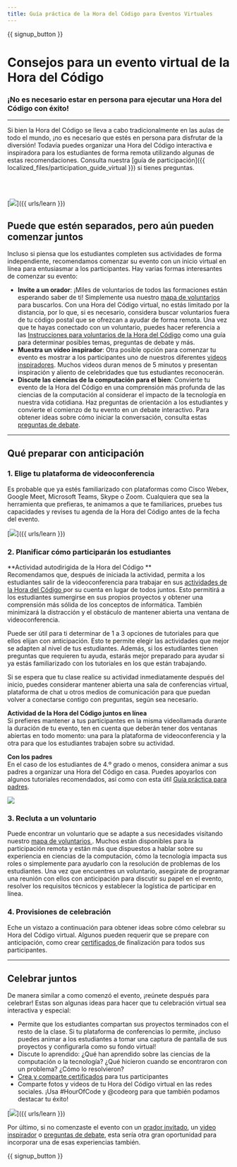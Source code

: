```yaml
---
title: Guía práctica de la Hora del Código para Eventos Virtuales
---
```


{{ signup_button }}

# Consejos para un evento virtual de la Hora del Código

### ¡No es necesario estar en persona para ejecutar una Hora del Código con éxito!

***

Si bien la Hora del Código se lleva a cabo tradicionalmente en las aulas de todo el mundo, ¡no es necesario que estés en persona para disfrutar de la diversión! Todavía puedes organizar una Hora del Código interactiva e inspiradora para los estudiantes de forma remota utilizando algunas de estas recomendaciones.  Consulta nuestra [guía de participación]({{ localized_files/participation_guide_virtual }}) si tienes preguntas.

<br><br>

[<img src="/images/fit-600/Marketing/pexels-andrea-piacquadio-3762940.jpg
" />]({{ urls/learn }})

## Puede que estén separados, pero aún pueden comenzar juntos
Incluso si piensa que los estudiantes completen sus actividades de forma independiente, recomendamos comenzar su evento con un inicio virtual en línea para entusiasmar a los participantes. Hay varias formas interesantes de comenzar su evento:

<ul>
<li><b>Invite a un orador</b>: ¡Miles de voluntarios de todos las formaciones están esperando saber de ti! Simplemente usa nuestro <a href="https://code.org/volunteer/local">mapa de voluntarios</a> para buscarlos. Con una Hora del Código virtual, no estás limitado por la distancia, por lo que, si es necesario, considera buscar voluntarios fuera de tu código postal que se ofrezcan a ayudar de forma remota. Una vez que te hayas conectado con un voluntario, puedes hacer referencia a las <a href="http://hourofcode.com/us/how-to/volunteers">Instrucciones para voluntarios de la Hora del Código</a> como una guía para determinar posibles temas, preguntas de debate y más.</li>
<li><b>Muestra un video inspirador</b>: Otra posible opción para comenzar tu evento es mostrar a los participantes uno de nuestros diferentes <a href="http://hourofcode.com/us/promote/resources#videos">videos inspiradores</a>. Muchos videos duran menos de 5 minutos y presentan inspiración y aliento de celebridades que tus estudiantes reconocerán.</li>
<li><b>Discute las ciencias de la computación para el bien</b>: Convierte tu evento de la Hora del Código en una comprensión más profunda de las ciencias de la computación al considerar el impacto de la tecnología en nuestra vida cotidiana. Haz preguntas de orientación a los estudiantes y convierte el comienzo de tu evento en un debate interactivo. Para obtener ideas sobre cómo iniciar la conversación, consulta estas <a href="https://code.org/csforgood#prompts">preguntas de debate</a>.</li>
</ul>

---

## Qué preparar con anticipación

### 1. Elige tu plataforma de videoconferencia
Es probable que ya estés familiarizado con plataformas como Cisco Webex, Google Meet, Microsoft Teams, Skype o Zoom. Cualquiera que sea la herramienta que prefieras, te animamos a que te familiarices, pruebes tus capacidades y revises tu agenda de la Hora del Código antes de la fecha del evento.

[<img src="/images/fit-600/Marketing/photo-of-boy-video-calling-with-a-woman-4145197.jpg" />]({{ urls/learn }})

### 2. Planificar cómo participarán los estudiantes
**Actividad autodirigida de la Hora del Código ** <br> Recomendamos que, después de iniciada la actividad, permita a los estudiantes salir de la videoconferencia para trabajar en sus <a href="https://hourofcode.com/us/learn"> actividades de la Hora del Código </a> por su cuenta en lugar de todos juntos. Esto permitirá a los estudiantes sumergirse en sus propios proyectos y obtener una comprensión más sólida de los conceptos de informática. También minimizará la distracción y el obstáculo de mantener abierta una ventana de videoconferencia.

Puede ser útil para ti determinar de 1 a 3 opciones de tutoriales para que ellos elijan con anticipación. Esto te permite elegir las actividades que mejor se adapten al nivel de tus estudiantes. Además, si los estudiantes tienen preguntas que requieren tu ayuda, estarás mejor preparado para ayudar si ya estás familiarizado con los tutoriales en los que están trabajando.

Si se espera que tu clase realice su actividad inmediatamente después del inicio, puedes considerar mantener abierta una sala de conferencias virtual, plataforma de chat u otros medios de comunicación para que puedan volver a conectarse contigo con preguntas, según sea necesario.

**Actividad de la Hora del Código juntos en línea** <br> Si prefieres mantener a tus participantes en la misma videollamada durante la duración de tu evento, ten en cuenta que deberán tener dos ventanas abiertas en todo momento: una para la plataforma de videoconferencia y la otra para que los estudiantes trabajen sobre su actividad.

**Con los padres** <br> En el caso de los estudiantes de 4.º grado o menos, considera animar a sus padres a organizar una Hora del Código en casa. Puedes apoyarlos con algunos tutoriales recomendados, así como con esta útil <a href="https://hourofcode.com/us/how-to/parents">Guía práctica para padres</a>.

[<img src="/images/fit-600/Marketing//happy-father-and-child-browsing-laptop-in-bedroom-4545778.jpg" />](https://hourofcode.com/us/how-to/parents)

### 3. Recluta a un voluntario
Puede encontrar un voluntario que se adapte a sus necesidades visitando nuestro <a href="https://code.org/volunteer/local"> mapa de voluntarios </a>. Muchos están disponibles para la participación remota y están más que dispuestos a hablar sobre su experiencia en ciencias de la computación, cómo la tecnología impacta sus roles o simplemente para ayudarlo con la resolución de problemas de los estudiantes. Una vez que encuentres un voluntario, asegúrate de programar una reunión con ellos con anticipación para discutir su papel en el evento, resolver los requisitos técnicos y establecer la logística de participar en línea.

### 4. Provisiones de celebración
Eche un vistazo a continuación para obtener ideas sobre cómo celebrar su Hora del Código virtual. Algunos pueden requerir que se prepare con anticipación, como crear <a href="https://code.org/certificates"> certificados </a> de finalización para todos sus participantes.

---

## Celebrar juntos

De manera similar a como comenzó el evento, ¡reúnete después para celebrar! Estas son algunas ideas para hacer que tu celebración virtual sea interactiva y especial:

- Permite que los estudiantes compartan sus proyectos terminados con el resto de la clase. Si tu plataforma de conferencias lo permite, ¡incluso puedes animar a los estudiantes a tomar una captura de pantalla de sus proyectos y configurarla como su fondo virtual!
- Discute lo aprendido: ¿Qué han aprendido sobre las ciencias de la computación o la tecnología? ¿Qué hicieron cuando se encontraron con un problema? ¿Cómo lo resolvieron?
- <a href="https://code.org/certificates">Crea y comparte certificados</a> para tus participantes
- Comparte fotos y videos de tu Hora del Código virtual en las redes sociales. ¡Usa #HourOfCode y @codeorg para que también podamos destacar tu éxito!

[<img src="/images/fit-600/Marketing/g8TUlHzF.jpeg" />]({{ urls/learn }})

Por último, si no comenzaste el evento con un <a href="https://code.org/volunteer/local">orador invitado</a>, un <a href="https://hourofcode.com/us/promote/resources#">video inspirador</a> o <a href="https://code.org/csforgood#prompts">preguntas de debate</a>, esta sería otra gran oportunidad para incorporar una de esas experiencias también.

{{ signup_button }}
